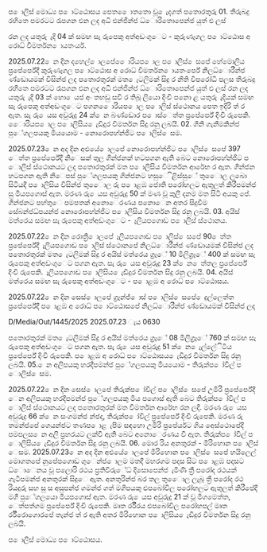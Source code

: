 ප ොලිස් මොධ්‍ය ප ොට්ඨොසය පෙත ෙොතතො වූ ෙැදගත් පතොරතුරු 01. තීරුබදු රහිතෙ පමරටට රැපගන එන ලද අධි එන්ජින්ජ ධ්‍ොරිතොපෙන්ජ යුත් එ ලස්

රන ලද යතුරු ැදි 04 ක් සමඟ සැ රුපෙකු අත්අඩංගුෙට - කුරුණෑගල ප ොට්ඨොස අ රොධ්‍ විමර්තන ොයතංර්ය.

2025.07.22 ෙන දින දහෙල් ොලපේ ෙොරියප ොල ප ොලිස් ෙසපේ හේමොලිය ප්‍රපේර්පේදී කුරුණෑගල ප ොට්ඨොස අ රොධ්‍ විමර්තන ොයතංර්පේ නිලධ්‍ොරීන්ජ ණ්ඩොයමක් විසින්ජ ලද පතොරතුරක් මත ෙැටලිමක් සිදු ර නීති විපරෝධි පලස තීරුබදු රහිතෙ පමරටට රැපගන එන ලද අධි එන්ජින්ජ ධ්‍ොරිතොපෙන්ජ යුත් එ ලස් රන ලද යතුරු ැදි 03 ක් හො ෙයජ අං තහඩු සවි ර තිබූ ලියො දිංචි පනො ළ යතුරු ැදියක් සමඟ සැ රුපෙකු අත්අඩංගුෙට පගන ෙොරියප ොල ප ොලිස් ස්ථොනය පෙත ඉදිරි ත් ර ඇත. සැ රු ෙයස අවුරුදු 24 ක් ෙන බණ්ඩොර ප ොස්ෙත්ත ප්‍රපේර්පේ දිංචි රුපෙකි. ෙොරියප ොල ප ොලිසිය ෙැඩිදුර විමර්තන සිදු රනු ලබයි. 02. ගිනි ගැනීමකින්ජ පුේගලපයකු මියයොම - නොරොපහ්න්ජිට ප ොලිස් ෙසම.

2025.07.23 ෙන අද දින අළුයේ ොලපේ නොරොපහ්න්ජිට ප ොලිස් ෙසපේ 397 ෙත්ත ප්‍රපේර්පේදී නිෙසක් තුල ගින්ජනක් හටපගන ඇති බෙට නොරොපහ්න්ජිට ප ොලිස් ස්ථොනයට ලද පතොරතුරක් මත ප ොලිසිය විමර්තන ආරේභ ර ඇත. ගින්ජන හටපගන ඇති නිෙපස් පුේගලපයකු ගින්ජනට හසුෙ ිළිස්සුේ තුෙොල ලබො සිටියදී ප ොලිසිය විසින්ජ තුෙොල රු ප ොළඹ ජොති පරෝහලට ඇතුලත් කිරීපමන්ජ සු මියපගොස් ඇත. මරණ රු ෙයස අවුරුදු 50 ක් මණ වූ කුලී දනම මත සිටි අයකු පේ. ගින්ජනට පහ්තුෙ පමපතක් අනොෙරණය පනොෙන අතර සිදුවීම සේබන්ජධ්‍පයන්ජ නොරොපහ්න්ජිට ප ොලිසිය විමර්තන සිදු රනු ලබයි. 03. අයිස් මත්රෙය සමඟ සැ රුපෙකු අත්අඩංගුෙට - ෑලියපගොඩ ප ොලිස් ස්ථොනය.

2025.07.22 ෙන දින රොත්‍රී ොලපේ ෑලියපගොඩ ප ොලිස් ෙසපේ 90 ෙත්ත ප්‍රපේර්පේදී ෑලියපගොඩ ප ොලිස් ස්ථොනපේ නිලධ්‍ොරීන්ජ ණ්ඩොයමක් විසින්ජ ලද පතොරතුරක් මත ෙැටලිමක් සිදු ර අයිස් මත්රෙය ග්‍රෑේ 10 මිලිග්‍රෑේ 400 ක් සමඟ සැ රුපෙකු අත්අඩංගුෙට පගන ඇත. සැ රු ෙයස අවුරුදු 23 ක් ෙන ෙත්තල ප්‍රපේර්පේ දිංචි රුපෙකි. ෑලියපගොඩ ප ොලිසිය ෙැඩිදුර විමර්තන සිදු රනු ලබයි. 04. අයිස් මත්රෙය සමඟ සැ රුපෙකු අත්අඩංගුෙට - ප ොළඹ අ රොධ්‍ ප ොට්ඨොසය.

2025.07.22 ෙන දින සෙස් ොලපේ ග්‍රෑන්ජ් ොස් ප ොලිස් ෙසපේ ෙදුල්ලෙත්ත ප්‍රපේර්පේදී ප ොළඹ අ රොධ්‍ ප ොට්ඨොසපේ නිලධ්‍ොරීන්ජ ණ්ඩොයමක් විසින්ජ ලද

D/Media/Out/1445/2025 2025.07.23 ැය 0630

පතොරතුරක් මත ෙැටලිමක් සිදු ර අයිස් මත්රෙය ග්‍රෑේ 08 මිලිග්‍රෑේ 760 ක් සමඟ සැ රුපෙකු අත්අඩංගුෙට පගන ඇත. සැ රු ෙයස අවුරුදු 51 ක් ෙන ෙැල්ලේිටිය ප්‍රපේර්පේ දිංචි රුපෙකි. ප ොළඹ අ රොධ්‍ ප ොට්ඨොසය ෙැඩිදුර විමර්තන සිදු රනු ලබයි. 05. ෙන අලිපයකු හරදීපමන්ජ පුේගලපයකු මියයොම - තිරුක්ප ෝවිල් ප ොලිස් ෙසම.

2025.07.22 ෙන දින සෙස් ොලපේ තිරුක්ප ෝවිල් ප ොලිස් ෙසපේ උමිරි ප්‍රපේර්පේදී ෙන අලිපයකු හරදීපමන්ජ පුේගලපයකු මිය පගොස් ඇති බෙට තිරුක්ප ෝවිල් ප ොලිස් ස්ථොනයට ලද පතොරතුරක් මත විමර්තන ආරේභ රන ලදි. මරණ රු ෙයස අවුරුදු 66 ක් ෙන සංගමන්ජ න්ජද, තිරුක්ප ෝවිල් ප්‍රපේර්පේ දිංචි රුපෙකි. මරණ රු තමන්ජපේ ගෙයන්ජට තණප ොළ ැපීම සඳහො උමිරි ප්‍රපේර්යට ගිය අෙස්ථොපේදී පමපලස ෙන අලි ප්‍රහරයට ලක්වී ඇති බෙට අනොෙරණය වී ඇත. තිරුක්ප ෝවිල් ප ොලිසිය ෙැඩිදුර විමර්තන සිදු රනු ලබයි. 06. මොර රිය අනතුරක් - මිරිහොන ප ොලිස් ෙසම. 2025.07.23 ෙන අද දින අළුයේ ොලපේ මිරිහොන ප ොලිස් ෙසපේ හයිලෙල් මොගතපේ නුපේපගොඩ ගුෙන්ජ ොලම මතදී මහරගම පදස සිට ප ොළඹ පදසට ධ්‍ොෙනය වූ පලොරි රථය ප්‍රතිවිරුේධ්‍ දිසොපෙන්ජ ැමිණි ත්‍රී පරෝද රථයක් ගැටීපමන්ජ අනතුරක් සිදුෙ ඇත. අනතුරින්ජ බර තල තුෙොල ලැබූ ත්‍රී පරෝද රථ රියදුරු සහ සු ස අසුපන්ජ ගමන්ජ ගත් මගිපයකු ළුපබෝවිල පරෝහලට ඇතුලත් කිරීපේදී මගී පුේගලයො මියපගොස් ඇත. මරණ රු ෙයස අවුරුදු 21 ක් වූ මීගමෙත්ත, ෙත්පත්ගම ප්‍රපේර්පේ දිංචි රුපෙකි. මෘත ර්රීරය ළුපබෝවිල පරෝහපල් මෘත ර්රීරොගොරපේ තැන්ජ ත් ර ඇති අතර මිරිහොන ප ොලිසිය ෙැඩිදුර විමර්තන සිදු රනු ලබයි.

ප ොලිස් මොධ්‍ය ප ොට්ඨොසය.